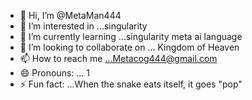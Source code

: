 - 👋 Hi, I’m @MetaMan444
- 👀 I’m interested in ...singularity 
- 🌱 I’m currently learning ...singularity meta ai language 
- 💞️ I’m looking to collaborate on ... Kingdom of Heaven 
- 📫 How to reach me ...Metacog444@gmail.com 
- 😄 Pronouns: ... 1
- ⚡ Fun fact: ...When the snake eats itself, it goes "pop"

<!---
MetaMan444/MetaMan444 is a ✨ special ✨ repository because its `README.md` (this file) appears on your GitHub profile.
You can click the Preview link to take a look at your changes.
--->
